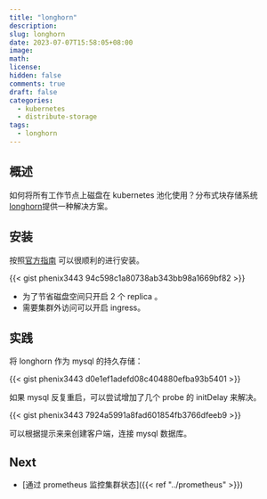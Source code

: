 ```yaml
---
title: "longhorn"
description:
slug: longhorn
date: 2023-07-07T15:58:05+08:00
image:
math:
license:
hidden: false
comments: true
draft: false
categories:
  - kubernetes
  - distribute-storage
tags:
  - longhorn
---
```


## 概述

如何将所有工作节点上磁盘在 kubernetes 池化使用？分布式块存储系统[longhorn](https://longhorn.io/docs/1.4.2/what-is-longhorn/)提供一种解决方案。

## 安装

按照[官方指南](https://longhorn.io/docs/1.4.2/deploy/install/install-with-helm/) 可以很顺利的进行安装。

{{< gist phenix3443 94c598c1a80738ab343bb98a1669bf82 >}}

- 为了节省磁盘空间只开启 2 个 replica 。
- 需要集群外访问可以开启 ingress。

## 实践

将 longhorn 作为 mysql 的持久存储：

{{< gist phenix3443 d0e1ef1adefd08c404880efba93b5401 >}}

如果 mysql 反复重启，可以尝试增加了几个 probe 的 initDelay 来解决。

{{< gist phenix3443 7924a5991a8fad601854fb3766dfeeb9 >}}

可以根据提示来来创建客户端，连接 mysql 数据库。

## Next

- [通过 prometheus 监控集群状态]({{< ref "../prometheus" >}})
